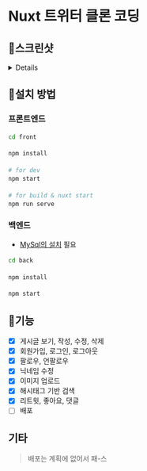# Nuxt 트위터 클론 코딩

## 📸스크린샷

<details>
  <img src="./screenshots/home.png" width=720>
</details>

## 🧱설치 방법

### 프론트엔드

```bash
cd front

npm install

# for dev
npm start

# for build & nuxt start
npm run serve
```

### 백엔드

* [MySql의 설치](https://thebook.io/080229/ch07/02/) 필요

```bash
cd back

npm install

npm start
```
## 📌기능

- [x] 게시글 보기, 작성, 수정, 삭제
- [x] 회원가입, 로그인, 로그아웃
- [x] 팔로우, 언팔로우
- [x] 닉네임 수정
- [x] 이미지 업로드
- [x] 해시태그 기반 검색
- [x] 리트윗, 좋아요, 댓글
- [ ] 배포

## 기타

> 배포는 계획에 없어서 패-스